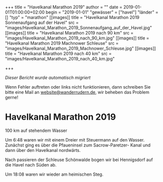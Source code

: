 +++
title = "Havelkanal Marathon 2019"
author = ""
date = 2019-01-01T01:00:00+02:00
begin = "2019-01-01"
"gewässer" = ["havel"]
"länder" = []
"typ" = "marathon"
[[images]]
title = "Havelkanal Marathon 2019 Sonnenaufgang auf der Havel"
src = "images/Havelkanal_Marathon_2019_Sonnenaufgang_auf_der_Havel.jpg"
[[images]]
title = "Havelkanal Marathon 2019 nach 90 km"
src = "images/Havelkanal_Marathon_2019_nach_90_km.jpg"
[[images]]
title = "Havelkanal Marathon 2019 Machnower Schleuse"
src = "images/Havelkanal_Marathon_2019_Machnower_Schleuse.jpg"
[[images]]
title = "Havelkanal Marathon 2019 nach 40 km"
src = "images/Havelkanal_Marathon_2019_nach_40_km.jpg"

+++


*Dieser Bericht wurde automatisch migriert*

Wenn Fehler auftreten oder links nicht funktionieren, dann schreiben Sie bitte eine Mail an website@wanderrudern.de, wir beheben das Problem gerne!



# Havelkanal Marathon 2019


100 km auf stehendem Wasser

Um 6:48 waren wir mit einem Dreier mit Steuermann auf den Wasser. Zunächst ging es über die Pfaueninsel zum Sacrow-Paretzer- Kanal und dann über den Havelkanal nordwärts.

Nach passieren der Schleuse Schönwalde bogen wir bei Hennigsdorf auf die Havel nach Süden ab.

Um 18:08 waren wir wieder am heimischen Steg.